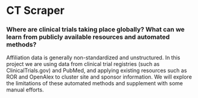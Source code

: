 # CT Scraper

### Where are clinical trials taking place globally? What can we learn from publicly available resources and automated methods?

Affiliation data is generally non-standardized and unstructured. In this project we are using data from clinical trial registries (such as ClinicalTrials.gov) and PubMed, and applying existing resources such as ROR and OpenAlex to cluster site and sponsor information. We will explore the limitations of these automated methods and supplement with some manual efforts.
